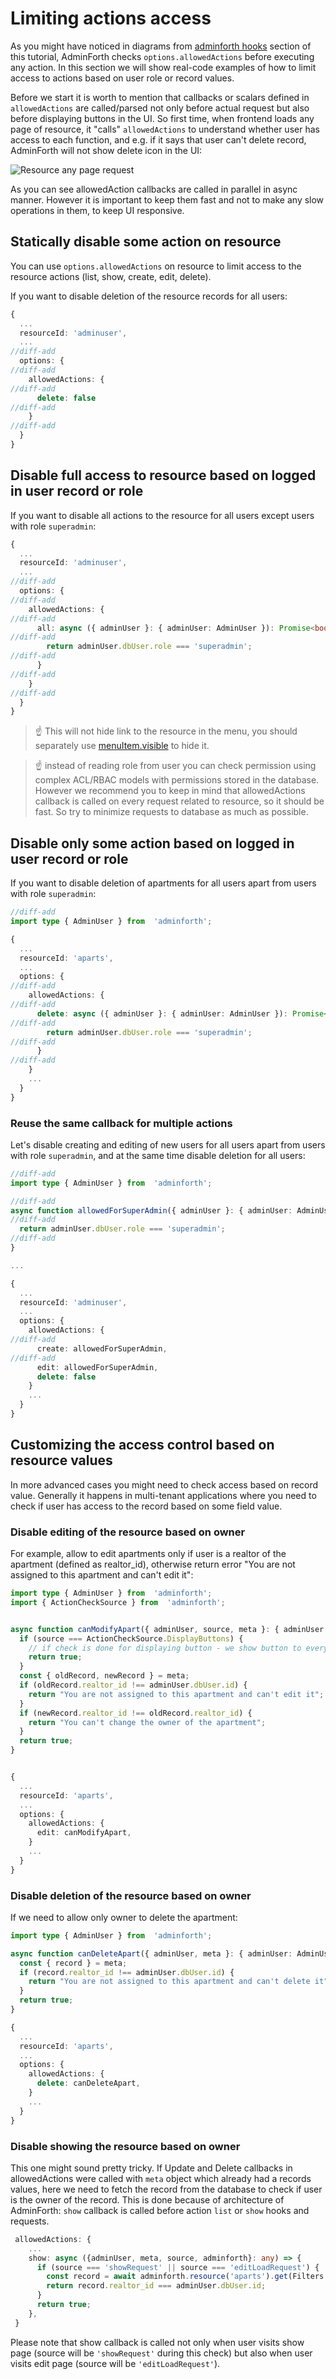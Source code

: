 
# Limiting actions access

As you might have noticed in diagrams from [adminforth hooks](./04-hooks.md) section of this tutorial, AdminForth checks `options.allowedActions` before executing any action. In this section we will show real-code examples of how to limit access to actions based on user role or record values.

Before we start it is worth to mention that callbacks or scalars defined in `allowedActions` are called/parsed not only before actual request but also before displaying buttons in the UI. So first time, when frontend loads any page of resource, it "calls" `allowedActions` to understand whether user has access to each function, and e.g. if it says that user can't delete record, AdminForth will not show delete icon in the UI:

![Resource any page request](image-21.png)

As you can see allowedAction callbacks are called in parallel in async manner. However it is important to keep them fast and not to make any slow operations in them, to keep UI responsive.

## Statically disable some action on resource

You can use `options.allowedActions` on resource to limit access to the resource actions (list, show, create, edit, delete).

If you want to disable deletion of the resource records for all users:

```ts title="./resources/adminuser.ts"
{
  ...
  resourceId: 'adminuser',
  ...
//diff-add
  options: {
//diff-add
    allowedActions: {
//diff-add
      delete: false
//diff-add
    }
//diff-add
  }
}
```

## Disable full access to resource based on logged in user record or role

If you want to disable all actions to the resource for all users except users with role `superadmin`:

```ts title="./resources/adminuser.ts"
{
  ...
  resourceId: 'adminuser',
  ...
//diff-add
  options: {
//diff-add
    allowedActions: {
//diff-add
      all: async ({ adminUser }: { adminUser: AdminUser }): Promise<boolean> => {
//diff-add
        return adminUser.dbUser.role === 'superadmin';
//diff-add
      }
//diff-add
    }
//diff-add
  }
}
```

> ☝️ This will not hide link to the resource in the menu, you should separately use [menuItem.visible](/docs/tutorial/Customization/menuConfiguration/#visibility-of-menu-items) to hide it.



> ☝️ instead of reading role from user you can check permission using complex ACL/RBAC models with permissions stored in the database.
> However we recommend you to keep in mind that allowedActions callback is called on every request related to resource, so it should be fast.
> So try to minimize requests to database as much as possible.



## Disable only some action based on logged in user record or role

If you want to disable deletion of apartments for all users apart from users with role `superadmin`:

```ts title='./resources/apartments.ts'
//diff-add
import type { AdminUser } from  'adminforth';

{
  ...
  resourceId: 'aparts',
  ...
  options: {
//diff-add
    allowedActions: {
//diff-add
      delete: async ({ adminUser }: { adminUser: AdminUser }): Promise<boolean> => {
//diff-add
        return adminUser.dbUser.role === 'superadmin';
//diff-add
      }
//diff-add
    }
    ...
  }
}
```

### Reuse the same callback for multiple actions

Let's disable creating and editing of new users for all users apart from users with role `superadmin`, and at the same time disable deletion for all users:

```ts title="./resources/adminuser.ts"
//diff-add
import type { AdminUser } from  'adminforth';

//diff-add
async function allowedForSuperAdmin({ adminUser }: { adminUser: AdminUser }): Promise<boolean> {
//diff-add
  return adminUser.dbUser.role === 'superadmin';
//diff-add
}

...

{
  ...
  resourceId: 'adminuser',
  ...
  options: {
    allowedActions: {
//diff-add
      create: allowedForSuperAdmin,
//diff-add
      edit: allowedForSuperAdmin,
      delete: false
    }
    ...
  }
}
```


## Customizing the access control based on resource values

In more advanced cases you might need to check access based on record value. 
Generally it happens in multi-tenant applications where you need to check if user has access to the record based on some field value.


### Disable editing of the resource based on owner

For example, allow to edit apartments only if user is a realtor of the apartment (defined as realtor_id), otherwise return error
"You are not assigned to this apartment and can't edit it":

```ts title="./resources/apartments.ts"
import type { AdminUser } from  'adminforth';
import { ActionCheckSource } from  'adminforth';


async function canModifyApart({ adminUser, source, meta }: { adminUser: AdminUser, meta: any, source: ActionCheckSource }): Promise<boolean | string> {
  if (source === ActionCheckSource.DisplayButtons) {
    // if check is done for displaying button - we show button to everyone
    return true; 
  }
  const { oldRecord, newRecord } = meta;
  if (oldRecord.realtor_id !== adminUser.dbUser.id) {
    return "You are not assigned to this apartment and can't edit it";
  }
  if (newRecord.realtor_id !== oldRecord.realtor_id) {
    return "You can't change the owner of the apartment";
  }
  return true;
}


{
  ...
  resourceId: 'aparts',
  ...
  options: {
    allowedActions: {
      edit: canModifyApart,
    }
    ...
  }
}
```

### Disable deletion of the resource based on owner

If we need to allow only owner to delete the apartment:

```ts title="./resources/apartments.ts"
import type { AdminUser } from  'adminforth';

async function canDeleteApart({ adminUser, meta }: { adminUser: AdminUser, meta: any }): Promise<boolean | string> {
  const { record } = meta;
  if (record.realtor_id !== adminUser.dbUser.id) {
    return "You are not assigned to this apartment and can't delete it";
  }
  return true;
}

{
  ...
  resourceId: 'aparts',
  ...
  options: {
    allowedActions: {
      delete: canDeleteApart,
    }
    ...
  }
}
```

### Disable showing the resource based on owner

This one might sound pretty tricky. If Update and Delete callbacks in allowedActions were called with `meta` object which already had a records values,
here we need to fetch the record from the database to check if user is the owner of the record.
This is done because of architecture of AdminForth: `show` callback is called before action `list` or `show` hooks and requests.

```ts title="./resources/apartments.ts"
 allowedActions: {
    ...
    show: async ({adminUser, meta, source, adminforth}: any) => {
      if (source === 'showRequest' || source === 'editLoadRequest') {
        const record = await adminforth.resource('aparts').get(Filters.EQ('id', meta.pk));
        return record.realtor_id === adminUser.dbUser.id;
      }
      return true;
    },
 }
```

Please note that show callback is called not only when user visits show page (source will be `'showRequest'` during this check) but also
when user visits edit page (source will be `'editLoadRequest'`).

